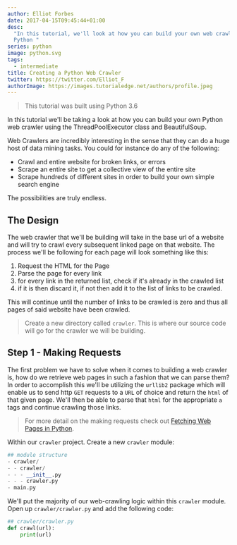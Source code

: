 ```yaml
---
author: Elliot Forbes
date: 2017-04-15T09:45:44+01:00
desc:
  "In this tutorial, we'll look at how you can build your own web crawler in
  Python "
series: python
image: python.svg
tags:
  - intermediate
title: Creating a Python Web Crawler
twitter: https://twitter.com/Elliot_F
authorImage: https://images.tutorialedge.net/authors/profile.jpeg
---
```


> This tutorial was built using Python 3.6

In this tutorial we'll be taking a look at how you can build your own Python web
crawler using the ThreadPoolExecutor class and BeautifulSoup.

Web Crawlers are incredibly interesting in the sense that they can do a huge
host of data mining tasks. You could for instance do any of the following:

- Crawl and entire website for broken links, or errors
- Scrape an entire site to get a collective view of the entire site
- Scrape hundreds of different sites in order to build your own simple search
  engine

The possibilities are truly endless.

## The Design

The web crawler that we'll be building will take in the base url of a website
and will try to crawl every subsequent linked page on that website. The process
we'll be following for each page will look something like this:

1. Request the HTML for the Page
2. Parse the page for every link
3. for every link in the returned list, check if it's already in the crawled
   list
4. if it is then discard it, if not then add it to the list of links to be
   crawled.

This will continue until the number of links to be crawled is zero and thus all
pages of said website have been crawled.

> Create a new directory called `crawler`. This is where our source code will go
> for the crawler we will be building.

## Step 1 - Making Requests

The first problem we have to solve when it comes to building a web crawler is,
how do we retrieve web pages in such a fashion that we can parse them? In order
to accomplish this we'll be utilizing the `urllib2` package which will enable us
to send http `GET` requests to a `URL` of choice and return the `html` of that
given page. We'll then be able to parse that `html` for the appropriate `a` tags
and continue crawling those links.

> For more detail on the making requests check out
> [Fetching Web Pages in Python](/python/fetching-web-pages-python/).

Within our `crawler` project. Create a new `crawler` module:

```py
## module structure
- crawler/
- - crawler/
- - - __init__.py
- - - crawler.py
- main.py
```

We'll put the majority of our web-crawling logic within this `crawler` module.
Open up `crawler/crawler.py` and add the following code:

```py
## crawler/crawler.py
def crawl(url):
    print(url)
```
